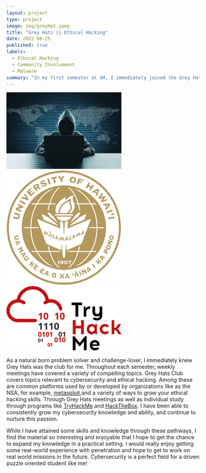 ```yaml
---
layout: project
type: project
image: img/greyHat.jpeg
title: "Grey Hats || Ethical Hacking"
date: 2022-08-25
published: true
labels:
  - Ethical Hacking
  - Community Involvement
  - Malware
summary: "In my first semester at UH, I immediately joined the Grey Hats club. Through this club I have gained exposure to a variety of different platforms and experiences"
---
```


<div class="text-center p-4">
  <img width="300px" src="../img/hacker.jpeg" class="img-thumbnail" >
  <img width="300px" src="../img/UHEmblem.png" class="img-thumbnail" >
  <img width="300px" src="../img/TryHackMeLogo.png" class="img-thumbnail" >
</div>

As a natural born problem solver and challenge-lover, I immediately knew Grey Hats was the club for me. Throughout each semester, weekly meetings have covered a variety of compelling topics. Grey Hats Club covers topics relevant to cybersecurity and ethical hacking. Among these are common platforms used by or developed by organizations like as the NSA, for example, [metasploit](https://SienneR.github.io/projects/projectStuff/Metasploit.pdf),and a variety of ways to grow your ethical hacking skills. Through Grey Hats meetings as well as individual study through programs like [TryHackMe](https://tryhackme.com/) and [HackTheBox](https://www.hackthebox.com/). I have been able to consistently grow my cybersecurity knowledge and ability, and continue to nurture this passion. 

While I have attained some skills and knowledge through these pathways, I find the material so interesting and enjoyable that I hope to get the chance to expand my knowledge in a practical setting. I would really enjoy getting some real-world experience with penetration and hope to get to work on real world missions in the future. Cybersecurity is a perfect field for a driven puzzle oriented student like me! 

